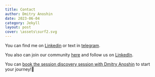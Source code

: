 ```yaml
---
title: Contact
author: Dmitry Anoshin
date: 2023-06-04
category: Jekyll
layout: post
cover: \assets\surf2.svg
---
```


You can find me on [Linkedin](https://www.linkedin.com/in/dmitryanoshin/) or text in [telegram](https://t.me/dimoobraznii).

You also can join our community [here](https://t.me/surfalytics) and follow us on [LinkedIn](https://www.linkedin.com/company/surfalytics/).

You can [book the session discovery session with Dmitry Anoshin](https://calendly.com/surfalytics/surfalytics-intro-consultation) to start your journey!🚀



